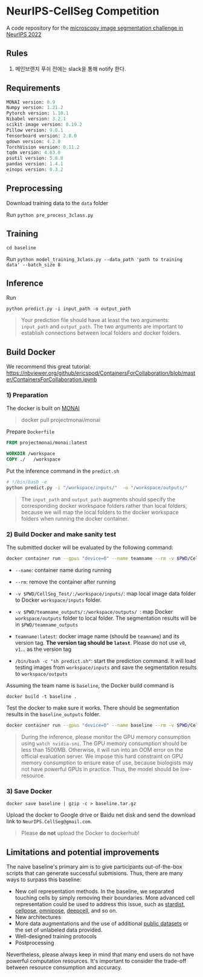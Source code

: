 # NeurIPS-CellSeg Competition
A code repository for the [microscopy image segmentation challenge in NeurIPS 2022](https://neurips22-cellseg.grand-challenge.org/)

## Rules
1. 메인브랜치 푸쉬 전에는 slack을 통해 notify 한다.


## Requirements

```python
MONAI version: 0.9
Numpy version: 1.21.2
Pytorch version: 1.10.1
Nibabel version: 3.2.1
scikit-image version: 0.19.2
Pillow version: 9.0.1
Tensorboard version: 2.8.0
gdown version: 4.2.0
TorchVision version: 0.11.2
tqdm version: 4.63.0
psutil version: 5.8.0
pandas version: 1.4.1
einops version: 0.3.2
```

## Preprocessing

Download training data to the `data` folder

Run `python pre_process_3class.py`



## Training

`cd baseline`

Run `python model_training_3class.py --data_path 'path to training data' --batch_size 8`



## Inference

Run

`python predict.py -i input_path -o output_path`

> Your prediction file should have at least the two arguments: `input_path` and `output_path`. The two arguments are important to establish connections between local folders and docker folders.



## Build Docker

We recommend this great tutorial: https://nbviewer.org/github/ericspod/ContainersForCollaboration/blob/master/ContainersForCollaboration.ipynb

### 1) Preparation

The docker is built on [MONAI](https://hub.docker.com/r/projectmonai/monai)

> docker pull projectmonai/monai

Prepare `Dockerfile`

```dockerfile
FROM projectmonai/monai:latest

WORKDIR /workspace
COPY ./   /workspace
```

Put the inference command in the `predict.sh`

```bash
# !/bin/bash -e
python predict.py -i "/workspace/inputs/"  -o "/workspace/outputs/"
```

> The `input_path` and `output_path` augments should specify the corresponding docker workspace folders rather than local folders, because we will map the local folders to the docker workspace folders when running the docker container.

### 2) Build Docker and make sanity test

The submitted docker will be evaluated by the following command:

```bash
docker container run --gpus "device=0" --name teamname --rm -v $PWD/CellSeg_Test/:/workspace/inputs/ -v $PWD/teamname_outputs/:/workspace/outputs/ teamname:latest /bin/bash -c "sh predict.sh"
```

- `--name`: container name during running

- `--rm`: remove the container after running
- `-v $PWD/CellSeg_Test/:/workspace/inputs/`: map local image data folder to Docker `workspace/inputs` folder. 
- `-v $PWD/teamname_outputs/:/workspace/outputs/ `: map Docker `workspace/outputs` folder to local folder. The segmentation results will be in `$PWD/teamname_outputs`
- `teamname:latest`: docker image name (should be `teamname`) and its version tag. **The version tag should be `latest`**. Please do not use `v0`, `v1`... as the version tag
- `/bin/bash -c "sh predict.sh"`: start the prediction command. It will load testing images from `workspace/inputs` and save the segmentation results to `workspace/outputs`



Assuming the team name is `baseline`, the Docker build command is 

`docker build -t baseline . `

Test the docker to make sure it works. There should be segmentation results in the `baseline_outputs` folder.

```bash
docker container run --gpus "device=0" --name baseline --rm -v $PWD/CellSeg_Test/:/workspace/inputs/ -v $PWD/baseline_outputs/:/workspace/outputs/ baseline:latest /bin/bash -c "sh predict.sh"
```

> During the inference, please monitor the GPU memory consumption using `watch nvidia-smi`. The GPU memory consumption should be less than 1500MB. Otherwise, it will run into an OOM error on the official evaluation server. We impose this hard constraint on GPU memory consumption to ensure ease of use, because biologists may not have powerful GPUs in practice. Thus, the model should be low-resource.



### 3) Save Docker

`docker save baseline | gzip -c > baseline.tar.gz`

Upload the docker to Google drive or Baidu net disk and send the download link to `NeurIPS.CellSeg@gmail.com`. 

> Please **do not** upload the Docker to dockerhub!



## Limitations and potential improvements

The naive baseline's primary aim is to give participants out-of-the-box scripts that can generate successful submisions. Thus, there are many ways to surpass this baseline:

- New cell representation methods. In the baseline, we separated touching cells by simply removing their boundaries. More advanced cell representation could be used to address this issue, such as [stardist](https://github.com/stardist/stardist), [cellpose](https://github.com/MouseLand/cellpose), [omnipose](https://github.com/kevinjohncutler/omnipose), [deepcell](https://github.com/vanvalenlab/deepcell-tf), and so on.
- New architectures
- More data augmentations and the use of additional [public datasets](https://grand-challenge.org/forums/forum/weakly-supervised-cell-segmentation-in-multi-modality-microscopy-673/topic/official-external-datasets-thread-720/) or the set of unlabeled data provided.
- Well-designed training protocols
- Postprocessing

Nevertheless, please always keep in mind that many end users do not have powerful computation resources. It's important to consider the trade-off between resource consumption and accuracy. 







